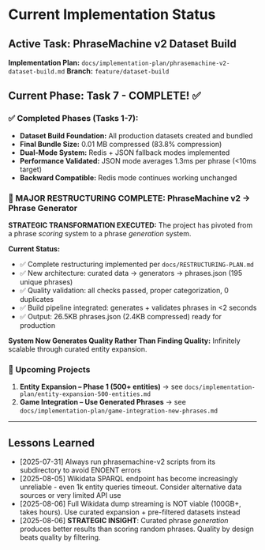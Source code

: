 # Current Implementation Status

## Active Task: PhraseMachine v2 Dataset Build
**Implementation Plan:** `docs/implementation-plan/phrasemachine-v2-dataset-build.md`
**Branch:** `feature/dataset-build`

## Current Phase: Task 7 - COMPLETE! ✅

### ✅ Completed Phases (Tasks 1-7):
- **Dataset Build Foundation:** All production datasets created and bundled
- **Final Bundle Size:** 0.01 MB compressed (83.8% compression)
- **Dual-Mode System:** Redis + JSON fallback modes implemented
- **Performance Validated:** JSON mode averages 1.3ms per phrase (<10ms target)
- **Backward Compatible:** Redis mode continues working unchanged

### 🚀 MAJOR RESTRUCTURING COMPLETE: PhraseMachine v2 → Phrase Generator
**STRATEGIC TRANSFORMATION EXECUTED:** The project has pivoted from a phrase *scoring* system to a phrase *generation* system.

**Current Status:** 
- ✅ Complete restructuring implemented per `docs/RESTRUCTURING-PLAN.md`
- ✅ New architecture: curated data → generators → phrases.json (195 unique phrases)
- ✅ Quality validation: all checks passed, proper categorization, 0 duplicates
- ✅ Build pipeline integrated: generates + validates phrases in <2 seconds
- ✅ Output: 26.5KB phrases.json (2.4KB compressed) ready for production

**System Now Generates Quality Rather Than Finding Quality:** Infinitely scalable through curated entity expansion.

### 📌 Upcoming Projects
1. **Entity Expansion – Phase 1 (500+ entities)** → see `docs/implementation-plan/entity-expansion-500-entities.md`
2. **Game Integration – Use Generated Phrases** → see `docs/implementation-plan/game-integration-new-phrases.md`

---

## Lessons Learned
- [2025-07-31] Always run phrasemachine-v2 scripts from its subdirectory to avoid ENOENT errors
- [2025-08-05] Wikidata SPARQL endpoint has become increasingly unreliable - even 1k entity queries timeout. Consider alternative data sources or very limited API use
- [2025-08-06] Full Wikidata dump streaming is NOT viable (100GB+, takes hours). Use curated expansion + pre-filtered datasets instead
- [2025-08-06] **STRATEGIC INSIGHT**: Curated phrase *generation* produces better results than scoring random phrases. Quality by design beats quality by filtering.

